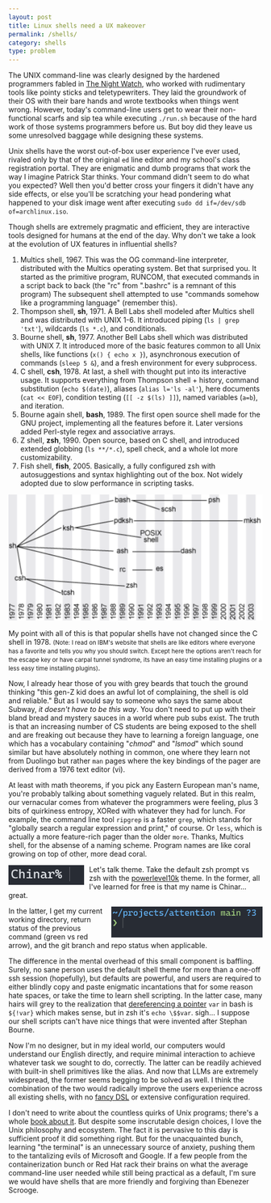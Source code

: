 ```yaml
---
layout: post
title: Linux shells need a UX makeover
permalink: /shells/
category: shells
type: problem
---
```


The UNIX command-line was clearly designed by the hardened programmers fabled in [The Night Watch](https://www.usenix.org/system/files/1311_05-08_mickens.pdf), who worked with rudimentary tools like pointy sticks and teletypewriters. They laid the groundwork of their OS with their bare hands and wrote textbooks when things went wrong. However, today's command-line users get to wear their non-functional scarfs and sip tea while executing `./run.sh` because of the hard work of those systems programmers before us. But boy did they leave us some unresolved baggage while designing these systems.

Unix shells have the worst out-of-box user experience I've ever used, rivaled only by that of the original `ed` line editor and my school's class registration portal. They are enigmatic and dumb programs that work the way I imagine Patrick Star thinks. Your command didn't seem to do what you expected? Well then you'd better cross your fingers it didn't have any side effects, or else you'll be scratching your head pondering what happened to your disk image went after executing `sudo dd if=/dev/sdb of=archlinux.iso`.

Though shells are extremely pragmatic and efficient, they are interactive tools designed for humans at the end of the day. Why don't we take a look at the evolution of UX features in influential shells?
1. Multics shell, 1967.
		 This was the OG command-line interpreter, distributed with the Multics operating system. Bet that surprised you. It started as the primitive program, RUNCOM, that executed commands in a script back to back (the "rc" from ".bashrc" is a remnant of this program) The subsequent shell attempted to use "commands somehow like a programming language" (remember this).
1. Thompson shell, **sh**, 1971.
		 A Bell Labs shell modeled after Multics shell and was distributed with UNIX 1-6. It introduced piping (`ls | grep 'txt'`), wildcards (`ls *.c`), and conditionals.
  1. Bourne shell, **sh**, 1977.
		   Another Bell Labs shell which was distributed with UNIX 7. It introduced more of the basic features common to all Unix shells, like functions (`x() { echo x }`), asynchronous execution of commands (`sleep 5 &`), and a fresh environment for every subprocess.
1. C shell, **csh**, 1978.
		  At last, a shell with thought put into its interactive usage. It supports everything from Thompson shell + history, command substitution (`echo $(date)`), aliases (`alias l='ls -al'`), here documents (`cat << EOF`), condition testing (`[[ -z $(ls) ]]`), named variables (`a=b`), and iteration.
  1. Bourne again shell, **bash**, 1989.
		  The first open source shell made for the GNU project, implementing all the features before it. Later versions added Perl-style regex and associative arrays. 
1.  Z shell, **zsh**, 1990.
	    Open source, based on C shell, and introduced extended globbing (`ls **/*.c`), spell check, and a whole lot more customizability.
1.  Fish shell, **fish**, 2005.
		 Basically, a fully configured zsh with autosuggestions and syntax highlighting out of the box. Not widely adopted due to slow performance in scripting tasks.

![The timeline of Unix shells](/assets/shell-history.png)

My point with all of this is that popular shells have not changed since the C shell in 1978. <small>(Note: I read on IBM's website that shells are like editors where everyone has a favorite and tells you why you should switch. Except here the options aren't reach for the escape key or have carpal tunnel syndrome, its have an easy time installing plugins or a less easy time installing plugins)</small>.

Now, I already hear those of you with grey beards that touch the ground thinking "this gen-Z kid does an awful lot of complaining, the shell is old and reliable." But as I would say to someone who says the same about Subway, *it doesn't have to be this way*. You don't need to put up with their bland bread and mystery sauces in a world where pub subs exist. The truth is that an increasing number of CS students are being exposed to the shell and are freaking out because they have to learning a foreign language, one which has a vocabulary containing "*chmod*" and "*lsmod*" which sound similar but have absolutely nothing in common, one where they learn not from Duolingo but rather `man` pages where the key bindings of the pager are derived from a 1976 text editor (vi).

At least with math theorems, if you pick any Eastern European man's name, you're probably talking about something vaguely related. But in this realm, our vernacular comes from whatever the programmers were feeling, plus 3 bits of quirkiness entropy, XORed with whatever they had for lunch. For example, the command line tool `ripgrep` is a faster `grep`, which stands for "globally search a regular expression and print," of course. Or `less`, which is actually a more feature-rich pager than the older `more`. Thanks, Multics shell, for the absense of a naming scheme. Program names are like coral growing on top of other, more dead coral.

<div style="float: left; margin: 0 10px 0 0;">
    <img src="/assets/shell-default-zsh.png" alt="alt text" width="150"/>
</div>


Let's talk theme. Take the default zsh prompt vs zsh with the [powerlevel10k](https://github.com/romkatv/powerlevel10k) theme. In the former, all I've learned for free is that my name is Chinar... great. 

<div style="float: right; margin: 0 0 0 10px;">
    <img src="/assets/shell-p10k-zsh.png" alt="alt text" width="300"/>
</div>

In the latter, I get my current working directory, return status of the previous command (green vs red arrow), and the git branch and repo status when applicable.

The difference in the mental overhead of this small component is baffling. Surely, no sane person uses the default shell theme for more than a one-off ssh session (hopefully), but defaults are powerful, and users are required to either blindly copy and paste enigmatic incantations that for some reason hate spaces, or take the time to learn shell scripting. In the latter case, many hairs will grey to the realization that [dereferencing a pointer](https://tldp.org/LDP/abs/html/ivr.html) `var` in bash is `${!var}` which makes sense, but in zsh it's `echo \$$var`. sigh... I suppose our shell scripts can't have nice things that were invented after Stephan Bourne.

Now I'm no designer, but in my ideal world, our computers would understand our English directly, and require minimal interaction to achieve whatever task we sought to do, correctly. The latter can be readily achieved with built-in shell primitives like the alias. And now that LLMs are extremely widespread, the former seems begging to be solved as well. I think the combination of the two would radically improve the users experience across all existing shells, with no [fancy DSL](https://elv.sh/learn/unique-semantics.html) or extensive configuration required.

I don't need to write about the countless quirks of Unix programs; there's a whole [book about it](https://web.mit.edu/~simsong/www/ugh.pdf). But despite some inscrutable design choices, I love the Unix philosophy and ecosystem. The fact it is pervasive to this day is sufficient proof it did something right. But for the unacquainted bunch, learning "the terminal" is an unnecessary source of anxiety, pushing them to the tantalizing evils of Microsoft and Google. If a few people from the containerization bunch or Red Hat rack their brains on what the average command-line user needed while still being practical as a default, I'm sure we would have shells that are more friendly and forgiving than Ebenezer Scrooge.
